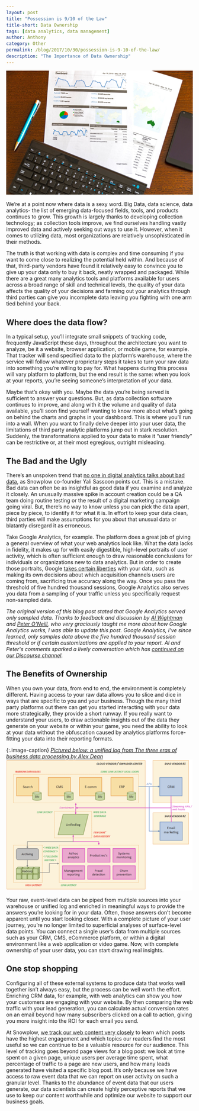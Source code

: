 ```yaml
---
layout: post
title: "Possession is 9/10 of the Law"
title-short: Data Ownership
tags: [data analytics, data management]
author: Anthony
category: Other
permalink: /blog/2017/10/30/possession-is-9-10-of-the-law/
description: "The Importance of Data Ownership"
---
```


![data-chart][chart]

We’re at a point now where data is a sexy word. Big Data, data science, data analytics- the list of emerging data-focused fields, tools, and products continues to grow. This growth is largely thanks to developing collection technology; as collection tools improve, we find ourselves handling vastly improved data and actively seeking out ways to use it. However, when it comes to utilizing data, most organizations are relatively unsophisticated in their methods.

The truth is that working with data is complex and time consuming if you want to come close to realizing the potential held within. And because of that, third-party vendors have found it relatively easy to convince you to give up your data only to buy it back, neatly wrapped and packaged. While there are a great many analytics tools and platforms available for users across a broad range of skill and technical levels, the quality of your data affects the quality of your decisions and farming out your analytics through third parties can give you incomplete data leaving you fighting with one arm tied behind your back.

<h2 id="where does the data flow">Where does the data flow?</h2>

In a typical setup, you’ll integrate small snippets of tracking code, frequently JavaScript these days, throughout the architecture you want to analyze, be it a website, browser application, or mobile game, for example. That tracker will send specified data to the platform’s warehouse, where the service will follow whatever proprietary steps it takes to turn your raw data into something you’re willing to pay for. What happens during this process will vary platform to platform, but the end result is the same: when you look at your reports, you’re seeing someone’s interpretation of your data.

Maybe that’s okay with you. Maybe the data you’re being served is sufficient to answer your questions. But, as data collection software continues to improve, and along with it the volume and quality of data available, you’ll soon find yourself wanting to know more about what’s going on behind the charts and graphs in your dashboard. This is where you’ll run into a wall. When you want to finally delve deeper into your user data, the limitations of third party analytic platforms jump out in stark resolution. Suddenly, the transformations applied to your data to make it “user friendly” can be restrictive or, at their most egregious, outright misleading.

<h2 id="the bad and the ugly">The Bad and the Ugly</h2>

There’s an unspoken trend that [no one in digital analytics talks about bad data][yali-blog], as Snowplow co-founder Yali Sassoon points out. This is a mistake. Bad data can often be as insightful as good data if you examine and analyze it closely. An unusually massive spike in account creation could be a QA team doing routine testing or the result of a digital marketing campaign going viral. But, there’s no way to know unless you can pick the data apart, piece by piece, to identify it for what it is. In effort to keep your data clean, third parties will make assumptions for you about that unusual data or blatantly disregard it as erroneous.

Take Google Analytics, for example. The platform does a great job of giving a general overview of what your web analytics look like. What the data lacks in fidelity, it makes up for with easily digestible, high-level portraits of user activity, which is often sufficient enough to draw reasonable conclusions for individuals or organizations new to data analytics. But in order to create those portraits, Google [takes certain liberties][google-analytics] with your data, such as making its own decisions about which acquisition channels users are coming from, sacrificing true accuracy along the way. Once you pass the threshold of five hundred thousand sessions, Google Analytics also serves you data from a sampling of your traffic unless you specifically request non-sampled data.

*The original version of this blog post stated that Google Analytics served only sampled data. Thanks to feedback and discussion by [Al Wightman][al] and [Peter O'Neill][peter], who very graciously taught me more about how Google Analytics works, I was able to update this post. Google Analytics, I've since learned, only samples data above the five hundred thousand session threshold or if certain customizations are applied to your report. Al and Peter's comments sparked a lively conversation which has [continued on our Discourse channel][snowplow-v-ga].*

<h2 id="the benefits of ownership">The Benefits of Ownership</h2>

When you own your data, from end to end, the environment is completely different. Having access to your raw data allows you to slice and dice in ways that are specific to you and your business. Though the many third party platforms out there can get you started interacting with your data more strategically, they provide a short runway. If you really want to understand your users, to draw actionable insights out of the data they generate on your website or within your game, you need the ability to look at your data without the obfuscation caused by analytics platforms force-fitting your data into their reporting formats.

{:.image-caption}
*[Pictured below: a unified log from The three eras of business data processing by Alex Dean][three-eras]*
![unified-log][unified]


Your raw, event-level data can be piped from multiple sources into your warehouse or unified log and enriched in meaningful ways to provide the answers you’re looking for in your data. Often, those answers don’t become apparent until you start looking closer. With a complete picture of your user journey, you’re no longer limited to superficial analyses of surface-level data points. You can connect a single user’s data from multiple sources such as your CRM, CMS, eCommerce platform, or within a digital environment like a web application or video game. Now, with complete ownership of your user data, you can start drawing real insights.

<h2 id="one stop shopping">One stop shopping</h2>

Configuring all of these external systems to produce data that works well together isn’t always easy, but the process can be well worth the effort. Enriching CRM data, for example, with web analytics can show you how your customers are engaging with your website. By then comparing the web traffic with your lead generation, you can calculate actual conversion rates on an email beyond how many subscribers clicked on a call to action, giving you more insight into the ROI for each email you send.

At Snowplow, [we track our web content very closely][content-tracking] to learn which posts have the highest engagement and which topics our readers find the most useful so we can continue to be a valuable resource for our audience. This level of tracking goes beyond page views for a blog post: we look at time spent on a given page, unique users per average time spent, what percentage of traffic to a page are new users, and how many leads generated have visited a specific blog post. It’s only because we have access to raw event data that we can report on user activity on such a granular level. Thanks to the abundance of event data that our users generate, our data scientists can create highly perceptive reports that we use to keep our content worthwhile and optimize our website to support our business goals.


[yali-blog]: https://snowplowanalytics.com/blog/2016/01/07/we-need-to-talk-about-bad-data-architecting-data-pipelines-for-data-quality/ "We need to talk about bad data"

[google-analytics]: https://medium.com/@timmycarbone/google-analytics-modifies-your-data-24d4d6366210 "Google modifies your data"

[three-eras]: https://snowplowanalytics.com/blog/2014/01/20/the-three-eras-of-business-data-processing/ "Three eras of business data processing"

[content-tracking]: https://snowplowanalytics.com/blog/2017/01/12/looking-back-at-2016/ "Look back at 2016"

[al]: https://twitter.com/AlWightman "Al Wightman Twitter"

[peter]: https://twitter.com/peter_oneill "Peter O'Neill Twitter"

[snowplow-v-ga]: https://discourse.snowplowanalytics.com/t/snowplow-vs-google-analytics/1582

[unified]: /assets/img/blog/2017/10/unified_log_processing.jpg

[chart]: /assets/img/blog/2017/10/data_chart.jpg
